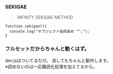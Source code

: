 ### SEKIGAE
>INFINTY SEKIGAE METHOD
```
function sekigae(){
  console.log("オブジェクト指向高め ^^;");
}
```

### フルセットだからちゃんと動くはず。
dev.jsはついてるだけ。
消してもちゃんと動作します。  
※読めないのは一応難読化処理を加えてるから。
